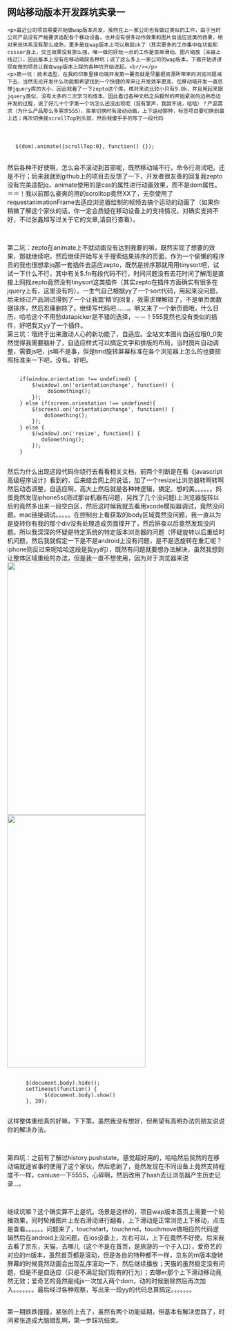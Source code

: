    网站移动版本开发踩坑实录一
   ----------------------------
   
   
   
    <p>最近公司项目需要开始做wap版本开发，虽然在上一家公司也有做过类似的工作，由于当时公司产品没有严格要求适配各个移动设备，也并没有很多动作效果和图片自适应这类的效果，相对来说体系没有那么成熟，更多是在wap版本上可以用就ok了（其实更多的工作集中在功能和cssser身上，交互效果没有那么强，唯一做的好玩一点的工作是菜单滑动、图片缩放［未被上线过］），因此基本上没有在移动端踩各种坑；说了这么多上一家公司的wap版本，下面开始讲讲现在做的项目让我在wap版本上踩的各种坑开始说起。<br/></p>
    <p>第一坑：技术选型，在我的印象里移动端开发第一要务就是尽量把资源所带来的浏览问题减下去，当然无论开发什么功能都希望找到一个快捷的库来让开发效率更高，在移动端开发一直忌惮jquery库的大小，因此我看了一下zepto这个库，相对来说比较小只有9.8k，并且用起来跟jquery类似，没有太多的二次学习的成本。因此看过各种文档之后毅然的开始紧张的边熟悉边开发的过程，说了好几十个字第一个坑怎么还没出现呢（没有掌声，我就不说，哈哈）？产品需求（为什么产品那么多需求555），菜单切换时有滚动动画，上下运动那种，标签项目要切换到最上边；再次切换就scrollTop到头部，然后我傻乎乎的写了一段代码
  　<pre><code>
  　$(dom).animate({scrollTop:0}, function() {});
  　</code></pre>
然后各种不好使啊，怎么会不滚动到首部呢，既然移动端不行，命令行测试吧，还是不行；后来我就到github上的项目去反馈了一下，开发者很友善的回复我zepto没有完美适配jq，animate使用的是css的属性进行动画效果，而不是dom属性。＝＝！我以前那么豪爽的用的scrolltop竟然XX了，无奈使用了requestanimationFrame去适应浏览器绘制的帧频去搞个运动的动画了（如果你稍微了解这个家伙的话，你一定会质疑在移动设备上的支持情况，对确实支持不好，不过张鑫旭写过关于它的文章,请自行查看）。</p><br/>
   <p>第二坑：zepto在animate上不就动画没有达到我要的嘛，既然实现了想要的效果，那就继续吧，然后继续开始写关于搜索结果排序的页面，作为一个偷懒的程序员的我也很想拿jq那一套插件去适应zepto，既然是排序那就用用tinysort吧，试试一下什么不行，其中有关$.fn有段代码不行，时间问题没有去花时间了解而是直接上网找zepto竟然没有tinysort这类插件（其实zepto在插件方面确实有很多在jquery上有，这里没有的）。一生气自己根据yy了一个sort代码，用起来没问题，后来经过产品测试得到了一个让我震‘精’的回复，我需求理解错了，不是单页面数据排序，然后忍痛删除了。继续写代码吧.......。啊又来了一个新页面哦，什么日历，哈哈这个不用愁datapicker是不错的选择，－－！555竟然也没有类似的插件，好吧我又yy了一个插件。<br/>
   第三坑：哦终于出来激动人心的新功能了，自适应。全站文本图片自适应哦0_0突然觉得我需要脑补了，自适应样式可以搞定文字和排版的布局，当时图片自动调整，需要js吧，js嘛不是事，但是tmd旋转屏幕标准在各个浏览器上怎么的也要按照标准来一下吧，没有。好吧。
   <pre><code>
    if(window.orientation !== undefined) {
        $(window).on('orientationchange', function() {
             doSomething();
        });  
    } else if(screen.orientation !== undefined){
        $(screen).on('orientationchange', function() {
            doSomething();   
        });
    } else {
        $(window).on('resize', function() {
           doSomething();    
        });  
    }    
   </code></pre>
    然后为什么出现这段代码你绕行去看看相关文档，前两个判断是在看《javascript高级程序设计》看到的，后来结合网上的说话，加了一个resize让浏览器转啊转啊然后动态调整，自适应啊，高大上然后就是各种神逻辑，搞定。想的美。。。。。。妈蛋竟然发现iphone5s(测试那台机器有问题，另找了几个没问题)上浏览器旋转以后的竟然多出来一段空白区，然后这时候我就去看用xcode模拟器调试，竟然没问题。mac链接调试。。。。。在控制台上看获取的body区域竟然没问题，我一直以为是旋转你有我的那个div没有处理造成页面撑开了，然后排查以后竟然发现没问题。所以我深深的怀疑是特定系统的特定版本浏览器的问题（怀疑旋转以后重绘时机问题，然后我就假定一下是不是android上没有问题，是不是选旋转在重汇呢？iphone则反过来呢哈哈这段是我yy的），既然有问题就要想办法解决，虽然我想到让整体区域重绘的办法，但是我一直不想使用，因为对于浏览器来说
    <img  height="585" width="320px" src="http://images.cnitblog.com/i/331158/201407/011702323244952.png"/>
    <img height="585" width="320px" src="http://images.cnitblog.com/i/331158/201407/011702413407974.png"/>
    <pre><code>
      $(document.body).hide();
      setTimeout(function() {
            $(document.body).show()
      }, 20);
    </code></pre>
    这样整体重绘真的好嘛，下下策。虽然我没有想好，但希望有高明办法的朋友说说你的解决办法。</p><br/>
  <p>第四坑：之前有了解过history.pushstate。感觉超好用的，哈哈然后贸然的在移动端就途省事的使用了这个家伙，然后悲剧了，竟然发现在不同设备上竟然支持程度不一样，caniuse一下5555，心碎啊，然后改用了hash去让浏览器产生历史记录...。</p><br/>
  </p>继续坑嘛？这个确实算不上是坑。场景是这样的，项目wap版本首页上需要一个轮播效果，同时轮播图片上左右滑动进行翻看，上下滑动是正常浏览上下移动，点击是查看。。。。。。问题来了，touchstart，touchend，touchmove做相应的代码逻辑然后在android上没问题，在ios设备上，左右可以，上下在竟然不好使。后来我去看了京东，天猫，去哪儿（这个不是在首页，是旅游的一个子入口），爱奇艺的对应的m版本，虽然首页都是滚动，但是各自的特种都不一样，京东的m版本旋转屏幕的时候竟然动画会出现乱序滚动一下，然后继续播放；天猫的虽然稳定没有问题，但是不是自适应（只是不满足我们现有的行为）；去哪er那个上下滑动移动竟然无效；爱奇艺的竟然是纯js一次加入两个dom，动的时候删除然后再次加入。。。。。。。最后经过各种观察，写出来一段yy的代码总算搞定。。。。。。。</p><br/>
  第一期跌跌撞撞，紧张的上去了，虽然有两个功能延期，但基本有解决思路了，时间紧张造成大脑错乱啊，第一步踩坑结束。 
